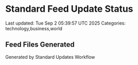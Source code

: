 # Standard Feed Update Status
Last updated: Tue Sep  2 05:39:57 UTC 2025
Categories: technology,business,world

## Feed Files Generated

Generated by Standard Updates Workflow
